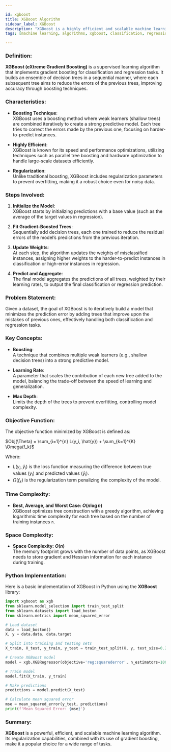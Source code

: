```yaml
---

id: xgboost  
title: XGBoost Algorithm  
sidebar_label: XGBoost  
description: "XGBoost is a highly efficient and scalable machine learning algorithm known for its accuracy and speed in solving both classification and regression problems."  
tags: [machine learning, algorithms, xgboost, classification, regression]

---
```


### Definition:
**XGBoost (eXtreme Gradient Boosting)** is a supervised learning algorithm that implements gradient boosting for classification and regression tasks. It builds an ensemble of decision trees in a sequential manner, where each subsequent tree aims to reduce the errors of the previous trees, improving accuracy through boosting techniques.

### Characteristics:
- **Boosting Technique**:  
  XGBoost uses a boosting method where weak learners (shallow trees) are combined iteratively to create a strong predictive model. Each tree tries to correct the errors made by the previous one, focusing on harder-to-predict instances.

- **Highly Efficient**:  
  XGBoost is known for its speed and performance optimizations, utilizing techniques such as parallel tree boosting and hardware optimization to handle large-scale datasets efficiently.

- **Regularization**:  
  Unlike traditional boosting, XGBoost includes regularization parameters to prevent overfitting, making it a robust choice even for noisy data.


### Steps Involved:
1. **Initialize the Model**:  
   XGBoost starts by initializing predictions with a base value (such as the average of the target values in regression).

2. **Fit Gradient-Boosted Trees**:  
   Sequentially add decision trees, each one trained to reduce the residual errors of the model’s predictions from the previous iteration.

3. **Update Weights**:  
   At each step, the algorithm updates the weights of misclassified instances, assigning higher weights to the harder-to-predict instances in classification or high-error instances in regression.

4. **Predict and Aggregate**:  
   The final model aggregates the predictions of all trees, weighted by their learning rates, to output the final classification or regression prediction.

### Problem Statement:
Given a dataset, the goal of XGBoost is to iteratively build a model that minimizes the prediction error by adding trees that improve upon the mistakes of previous ones, effectively handling both classification and regression tasks.

### Key Concepts:
- **Boosting**:  
  A technique that combines multiple weak learners (e.g., shallow decision trees) into a strong predictive model.

- **Learning Rate**:  
  A parameter that scales the contribution of each new tree added to the model, balancing the trade-off between the speed of learning and generalization.

- **Max Depth**:  
  Limits the depth of the trees to prevent overfitting, controlling model complexity.

### Objective Function:
The objective function minimized by XGBoost is defined as:

$Obj(\Theta) = \sum_{i=1}^{n} L(y_i, \hat{y}) + \sum_{k=1}^{K} \Omega(f_k)$



Where:
- $L(y_i, \hat{y}_i)$ is the loss function measuring the difference between true values ($y_i$) and predicted values \($\hat{y}_i$).
- $\Omega(f_k)$ is the regularization term penalizing the complexity of the model.

### Time Complexity:
- **Best, Average, and Worst Case: $O(n \log n)$**  
  XGBoost optimizes tree construction with a greedy algorithm, achieving logarithmic time complexity for each tree based on the number of training instances `n`.

### Space Complexity:
- **Space Complexity: $O(n)$**  
  The memory footprint grows with the number of data points, as XGBoost needs to store gradient and Hessian information for each instance during training.

### Python Implementation:
Here is a basic implementation of XGBoost in Python using the **XGBoost** library:

```python
import xgboost as xgb
from sklearn.model_selection import train_test_split
from sklearn.datasets import load_boston
from sklearn.metrics import mean_squared_error

# Load dataset
data = load_boston()
X, y = data.data, data.target

# Split into training and testing sets
X_train, X_test, y_train, y_test = train_test_split(X, y, test_size=0.2, random_state=42)

# Create XGBoost model
model = xgb.XGBRegressor(objective='reg:squarederror', n_estimators=100, learning_rate=0.1)

# Train model
model.fit(X_train, y_train)

# Make predictions
predictions = model.predict(X_test)

# Calculate mean squared error
mse = mean_squared_error(y_test, predictions)
print(f'Mean Squared Error: {mse}')
```

### Summary:
**XGBoost** is a powerful, efficient, and scalable machine learning algorithm. Its regularization capabilities, combined with its use of gradient boosting, make it a popular choice for a wide range of tasks.

